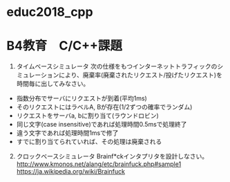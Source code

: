# educ2018_cpp

B4教育　C/C++課題
====

1. タイムベースシミュレータ 
次の仕様をもつインターネットトラフィックのシミュレーションにより、廃棄率(廃棄されたリクエスト/投げたリクエスト)を時間毎に出してみなさい。   
* 指数分布でサーバにリクエストが到着(平均1ms)   
* そのリクエストにはラベルA, Bが存在(1/2ずつの確率でランダム)   
* リクエストをサーバa, bに割り当て(ラウンドロビン)   
* 同じ文字(case insensitive)であれば処理時間0.5msで処理終了   
* 違う文字であれば処理時間1msで修了   
* すでに割り当てられていれば、その処理は廃棄される   

2. クロックベースシミュレータ 
Brainf*ckインタプリタを設計しなさい。   
http://www.kmonos.net/alang/etc/brainfuck.php#sample1   
https://ja.wikipedia.org/wiki/Brainfuck  
